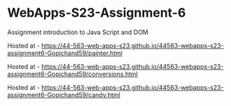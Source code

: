 
# WebApps-S23-Assignment-6
Assignment introduction to Java Script and DOM

Hosted at - https://44-563-web-apps-s23.github.io/44563-webapps-s23-assignment6-Gopichand59/painter.html

Hosted at - https://44-563-web-apps-s23.github.io/44563-webapps-s23-assignment6-Gopichand59/conversions.html

Hosted at - https://44-563-web-apps-s23.github.io/44563-webapps-s23-assignment6-Gopichand59/candy.html
